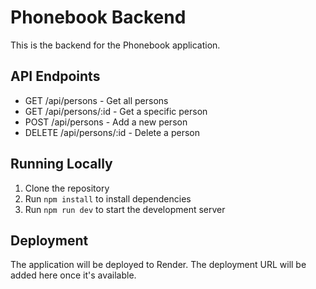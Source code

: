 # Phonebook Backend

This is the backend for the Phonebook application.

## API Endpoints

- GET /api/persons - Get all persons
- GET /api/persons/:id - Get a specific person
- POST /api/persons - Add a new person
- DELETE /api/persons/:id - Delete a person

## Running Locally

1. Clone the repository
2. Run `npm install` to install dependencies
3. Run `npm run dev` to start the development server

## Deployment

The application will be deployed to Render. The deployment URL will be added here once it's available.
